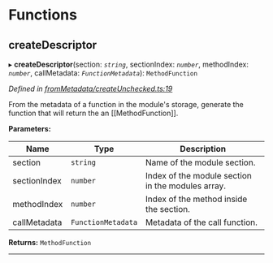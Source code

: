 

# Functions

<a id="createdescriptor"></a>

##  createDescriptor

▸ **createDescriptor**(section: *`string`*, sectionIndex: *`number`*, methodIndex: *`number`*, callMetadata: *`FunctionMetadata`*): `MethodFunction`

*Defined in [fromMetadata/createUnchecked.ts:19](https://github.com/polkadot-js/api/blob/c916da6/packages/type-extrinsics/src/fromMetadata/createUnchecked.ts#L19)*

From the metadata of a function in the module's storage, generate the function that will return the an \[\[MethodFunction\]\].

**Parameters:**

| Name | Type | Description |
| ------ | ------ | ------ |
| section | `string` |  Name of the module section. |
| sectionIndex | `number` |  Index of the module section in the modules array. |
| methodIndex | `number` |  Index of the method inside the section. |
| callMetadata | `FunctionMetadata` |  Metadata of the call function. |

**Returns:** `MethodFunction`

___

